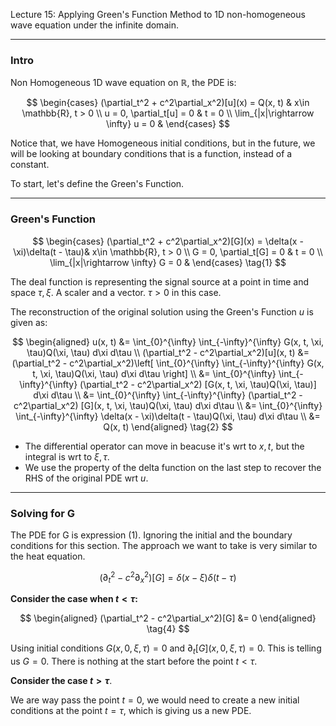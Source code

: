 Lecture 15: 
Applying Green's Function Method to 1D non-homogeneous wave equation under the infinite domain. 


--- 
### **Intro**


Non Homogeneous 1D wave equation on $\mathbb{R}$, the PDE is: 

$$
\begin{cases}
    (\partial_t^2 + c^2\partial_x^2)[u](x) = Q(x, t) & x\in \mathbb{R}, t > 0
    \\
    u = 0, \partial_t[u] = 0 & t = 0
    \\
    \lim_{|x|\rightarrow \infty} u = 0 &
\end{cases}
$$

Notice that, we have Homogeneous initial conditions, but in the future, we will be looking at boundary conditions that is a function, instead of a constant. 

To start, let's define the Green's Function. 


---
### **Green's Function**
$$
\begin{cases}
    (\partial_t^2 + c^2\partial_x^2)[G](x) = \delta(x - \xi)\delta(t - \tau)& x\in \mathbb{R}, t > 0
    \\
    G = 0, \partial_t[G] = 0 & t = 0
    \\
    \lim_{|x|\rightarrow \infty} G = 0 &
\end{cases}
\tag{1}
$$

The deal function is representing the signal source at a point in time and space $\tau, \xi$. A scaler and a vector. $\tau > 0$ in this case. 

The reconstruction of the original solution using the Green's Function $u$ is given as: 

$$
\begin{aligned}
    u(x, t) &= \int_{0}^{\infty} 
        \int_{-\infty}^{\infty} 
            G(x, t, \xi, \tau)Q(\xi, \tau)
        d\xi
    d\tau 
    \\
    (\partial_t^2 - c^2\partial_x^2)[u](x, t) &= 
    (\partial_t^2 - c^2\partial_x^2)\left[
        \int_{0}^{\infty} 
            \int_{-\infty}^{\infty} 
                G(x, t, \xi, \tau)Q(\xi, \tau)
            d\xi
        d\tau
    \right]
    \\
    &= 
    \int_{0}^{\infty} 
        \int_{-\infty}^{\infty} 
            (\partial_t^2 - c^2\partial_x^2)
            [G(x, t, \xi, \tau)Q(\xi, \tau)]
        d\xi
    d\tau
    \\
    &= 
    \int_{0}^{\infty} 
        \int_{-\infty}^{\infty} 
            (\partial_t^2 - c^2\partial_x^2)
            [G](x, t, \xi, \tau)Q(\xi, \tau)
        d\xi
    d\tau
    \\
    &= 
    \int_{0}^{\infty} 
        \int_{-\infty}^{\infty} 
            \delta(x - \xi)\delta(t - \tau)Q(\xi, \tau)
        d\xi
    d\tau
    \\
    &= Q(x, t) 
\end{aligned}
\tag{2}
$$

* The differential operator can move in beacuse it's wrt to $x, t$, but the integral is wrt to $\xi, \tau$. 
* We use the property of the delta function on the last step to recover the RHS of the original PDE wrt $u$. 


---
### **Solving for G**

The PDE for G is expression (1). Ignoring the initial and the boundary conditions for this section. The approach we want to take is very similar to the heat equation. 

$$
(\partial_t^2 - c^2\partial_x^2)[G] = \delta(x - \xi)\delta(t - \tau)
\tag{3}
$$

**Consider the case when $t<\tau$:**

$$
\begin{aligned}
    (\partial_t^2 - c^2\partial_x^2)[G] &= 0    
\end{aligned}
\tag{4}
$$

Using initial conditions $G(x, 0, \xi, \tau) = 0$ and $\partial_t[G](x, 0, \xi, \tau) = 0$. This is telling us $G = 0$. There is nothing at the start before the point $t < \tau$. 


**Consider the case $t > \tau$**. 

We are way pass the point $t = 0$, we would need to create a new initial conditions at the point $t = \tau$, which is giving us a new PDE.




